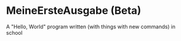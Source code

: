 # MeineErsteAusgabe (Beta)
A "Hello, World" program written (with things with new commands) in school 
